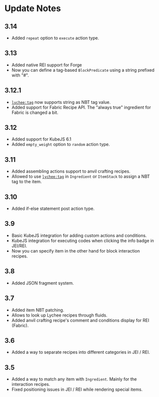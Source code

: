 # Update Notes

## 3.14

 - Added `repeat` option to `execute` action type.

## 3.13

 - Added native REI support for Forge
 - Now you can define a tag-based `BlockPredicate` using a string prefixed with "#".

## 3.12.1

 - [`lychee:tag`](extra-features.md#lycheetag) now supports string as NBT tag value.
 - Added support for Fabric Recipe API. The "always true" ingredient for Fabric is changed a bit.

## 3.12

 - Added support for KubeJS 6.1
 - Added `empty_weight` option to `random` action type.

## 3.11

 - Added assembling actions support to anvil crafting recipes.
 - Allowed to use [`lychee:tag`](extra-features.md#lycheetag) in `Ingredient` or `ItemStack` to assign a NBT tag to the item.

## 3.10

 - Added if-else statement post action type.

## 3.9

 - Basic KubeJS integration for adding custom actions and conditions.
 - KubeJS integration for executing codes when clicking the info badge in JEI/REI.
 - Now you can specify item in the other hand for block interaction recipes.

## 3.8

 - Added JSON fragment system.

## 3.7

 - Added item NBT patching.
 - Allows to look up Lychee recipes through fluids.
 - Added anvil crafting recipe's comment and conditions display for REI (Fabric).

## 3.6

 - Added a way to separate recipes into different categories in JEI / REI.

## 3.5

 - Added a way to match any item with `Ingredient`. Mainly for the interaction recipes.
 - Fixed positioning issues in JEI / REI while rendering special items.
